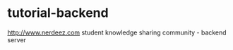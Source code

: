 tutorial-backend
===============

http://www.nerdeez.com student knowledge sharing community - backend server
